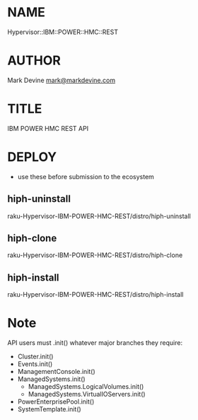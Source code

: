 NAME
====

Hypervisor::IBM::POWER::HMC::REST

AUTHOR
======
Mark Devine <mark@markdevine.com>

TITLE
=====
IBM POWER HMC REST API

DEPLOY
======

 - use these before submission to the ecosystem

hiph-uninstall
--------------
raku-Hypervisor-IBM-POWER-HMC-REST/distro/hiph-uninstall


hiph-clone
----------
raku-Hypervisor-IBM-POWER-HMC-REST/distro/hiph-clone


hiph-install
-----------
raku-Hypervisor-IBM-POWER-HMC-REST/distro/hiph-install

Note
====

API users must .init() whatever major branches they require:

 - Cluster.init()
 - Events.init()
 - ManagementConsole.init()
 - ManagedSystems.init()
   - ManagedSystems.LogicalVolumes.init()
   - ManagedSystems.VirtualIOServers.init()
 - PowerEnterprisePool.init()
 - SystemTemplate.init()
